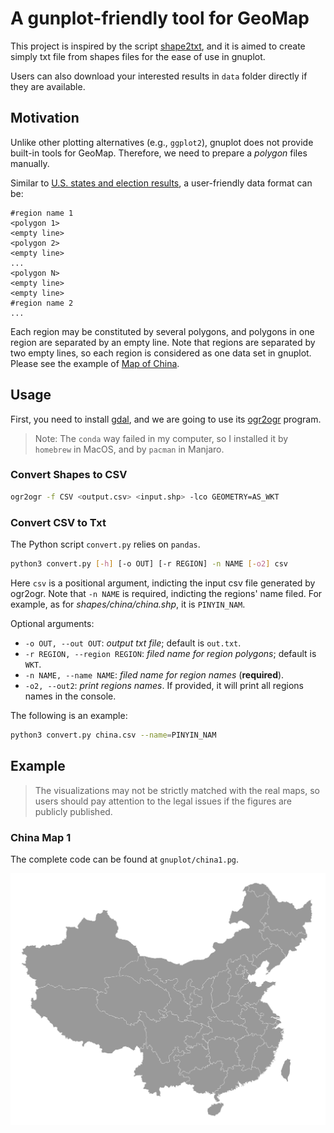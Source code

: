 # A gunplot-friendly tool for GeoMap
This project is inspired by the script [shape2txt](http://www.gnuplotting.org/code/shape2txt), and it is aimed to create simply txt file from shapes files for the ease of use in gnuplot.

Users can also download your interested results in `data` folder directly if they are available.

## Motivation
Unlike other plotting alternatives (e.g., `ggplot2`), gnuplot does not provide built-in tools for GeoMap. Therefore, we need to prepare a *polygon* files manually.

Similar to [U.S. states and election results](http://www.gnuplotting.org/us-states-and-election-results/), a user-friendly data format can be:

```
#region name 1
<polygon 1>
<empty line>
<polygon 2>
<empty line>
...
<polygon N>
<empty line>
<empty line>
#region name 2
...
```
Each region may be constituted by several polygons, and polygons in one region are separated by an empty line. Note that regions are separated by two empty lines, so each region is considered as one data set in gnuplot. Please see the example of [Map of China](data/china.txt).

## Usage

First, you need to install [gdal](https://www.gdal.org/), and we are going to use its [ogr2ogr](https://gdal.org/programs/ogr2ogr.html) program.

> Note: The `conda` way failed in my computer, so I installed it by `homebrew` in MacOS, and by `pacman` in Manjaro.

### Convert Shapes to CSV

```bash
ogr2ogr -f CSV <output.csv> <input.shp> -lco GEOMETRY=AS_WKT
```

### Convert CSV to Txt

The Python script `convert.py` relies on `pandas`.

```bash
python3 convert.py [-h] [-o OUT] [-r REGION] -n NAME [-o2] csv
```

Here `csv` is a positional argument, indicting the input csv file generated by ogr2ogr. Note that `-n NAME` is required, indicting the regions' name filed. For example, as for *shapes/china/china.shp*, it is `PINYIN_NAM`.

Optional arguments:

- `-o OUT, --out OUT`: *output txt file*; default is `out.txt`.
- `-r REGION, --region REGION`: *filed name for region polygons*; default is `WKT`.
- `-n NAME, --name NAME`: *filed name for region names* (**required**).
- `-o2, --out2`: *print regions names*. If provided, it will print all regions names in the console.

The following is an example:

```bash
python3 convert.py china.csv --name=PINYIN_NAM
```

## Example

> The visualizations may not be strictly matched with the real maps, so users should pay attention to the legal issues if the figures are publicly published.

### China Map 1
The complete code can be found at `gnuplot/china1.pg`.

![china1](gnuplot/china1.svg)